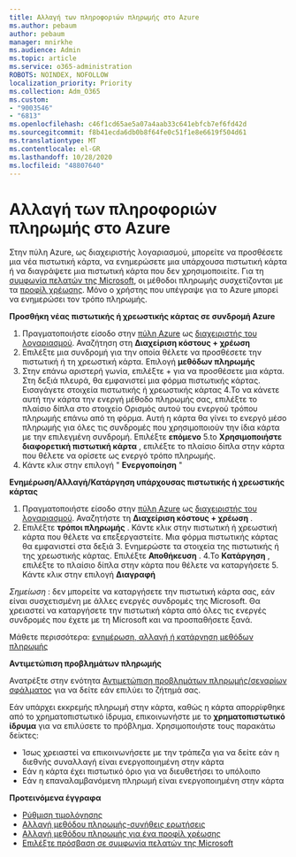 ```yaml
---
title: Αλλαγή των πληροφοριών πληρωμής στο Azure
ms.author: pebaum
author: pebaum
manager: mnirkhe
ms.audience: Admin
ms.topic: article
ms.service: o365-administration
ROBOTS: NOINDEX, NOFOLLOW
localization_priority: Priority
ms.collection: Adm_O365
ms.custom:
- "9003546"
- "6813"
ms.openlocfilehash: c46f1cd65ae5a07a4aab33c641ebfcb7ef6fd42d
ms.sourcegitcommit: f8b41ecda6db0b8f64fe0c51f1e8e6619f504d61
ms.translationtype: MT
ms.contentlocale: el-GR
ms.lasthandoff: 10/28/2020
ms.locfileid: "48807640"
---
```

# <a name="change-payment-information-in-azure"></a>Αλλαγή των πληροφοριών πληρωμής στο Azure

Στην πύλη Azure, ως διαχειριστής λογαριασμού, μπορείτε να προσθέσετε μια νέα πιστωτική κάρτα, να ενημερώσετε μια υπάρχουσα πιστωτική κάρτα ή να διαγράψετε μια πιστωτική κάρτα που δεν χρησιμοποιείτε. Για τη [συμφωνία πελατών της Microsoft](https://docs.microsoft.com/azure/billing/billing-how-to-change-credit-card?WT.mc_id=Portal-Microsoft_Azure_Support#check-access-to-a-microsoft-customer-agreement), οι μέθοδοι πληρωμής συσχετίζονται με τα [προφίλ χρέωσης](https://docs.microsoft.com/azure/billing/billing-how-to-change-credit-card?WT.mc_id=Portal-Microsoft_Azure_Support#change-payment-method-for-a-billing-profile). Μόνο ο χρήστης που υπέγραψε για το Azure μπορεί να ενημερώσει τον τρόπο πληρωμής.

**Προσθήκη νέας πιστωτικής ή χρεωστικής κάρτας σε συνδρομή Azure**

1. Πραγματοποιήστε είσοδο στην [πύλη Azure](https://portal.azure.com/) ως [διαχειριστής του λογαριασμού](https://docs.microsoft.com/azure/billing/billing-subscription-transfer?WT.mc_id=Portal-Microsoft_Azure_Support#whoisaa). Αναζήτηση στη **Διαχείριση κόστους + χρέωση**
2. Επιλέξτε μια συνδρομή για την οποία θέλετε να προσθέσετε την πιστωτική ή τη χρεωστική κάρτα. Επιλογή **μεθόδων πληρωμής**
3. Στην επάνω αριστερή γωνία, επιλέξτε + για να προσθέσετε μια κάρτα. Στη δεξιά πλευρά, θα εμφανιστεί μια φόρμα πιστωτικής κάρτας. Εισαγάγετε στοιχεία πιστωτικής ή χρεωστικής κάρτας 4.To να κάνετε αυτή την κάρτα την ενεργή μέθοδο πληρωμής σας, επιλέξτε το πλαίσιο δίπλα στο στοιχείο Ορισμός αυτού του ενεργού τρόπου πληρωμής επάνω από τη φόρμα. Αυτή η κάρτα θα γίνει το ενεργό μέσο πληρωμής για όλες τις συνδρομές που χρησιμοποιούν την ίδια κάρτα με την επιλεγμένη συνδρομή. Επιλέξτε **επόμενο** 5.to **Χρησιμοποιήστε διαφορετική πιστωτική κάρτα** , επιλέξτε το πλαίσιο δίπλα στην κάρτα που θέλετε να ορίσετε ως ενεργό τρόπο πληρωμής.
6. Κάντε κλικ στην επιλογή " **Ενεργοποίηση** "

**Ενημέρωση/Αλλαγή/Κατάργηση υπάρχουσας πιστωτικής ή χρεωστικής κάρτας**

1. Πραγματοποιήστε είσοδο στην [πύλη Azure](https://portal.azure.com/) ως [διαχειριστής του λογαριασμού](https://docs.microsoft.com/azure/billing/billing-subscription-transfer?WT.mc_id=Portal-Microsoft_Azure_Support#whoisaa). Αναζητήστε τη **Διαχείριση κόστους + χρέωση** .
2. Επιλέξτε **τρόποι πληρωμής** . Κάντε κλικ στην πιστωτική ή χρεωστική κάρτα που θέλετε να επεξεργαστείτε. Μια φόρμα πιστωτικής κάρτας θα εμφανιστεί στα δεξιά 3. Ενημερώστε τα στοιχεία της πιστωτικής ή της χρεωστικής κάρτας. Επιλέξτε **Αποθήκευση** .
4.To **Κατάργηση** , επιλέξτε το πλαίσιο δίπλα στην κάρτα που θέλετε να καταργήσετε 5. Κάντε κλικ στην επιλογή **Διαγραφή**

_Σημείωση_ : δεν μπορείτε να καταργήσετε την πιστωτική κάρτα σας, εάν είναι συσχετισμένη με άλλες ενεργές συνδρομές της Microsoft. Θα χρειαστεί να καταργήσετε την πιστωτική κάρτα από όλες τις ενεργές συνδρομές που έχετε με τη Microsoft και να προσπαθήσετε ξανά.

Μάθετε περισσότερα: [ενημέρωση, αλλαγή ή κατάργηση μεθόδων πληρωμής](https://docs.microsoft.com/azure/billing/billing-how-to-change-credit-card?WT.mc_id=Portal-Microsoft_Azure_Support)

**Αντιμετώπιση προβλημάτων πληρωμής**

Ανατρέξτε στην ενότητα [Αντιμετώπιση προβλημάτων πληρωμής/σεναρίων σφάλματος](https://support.microsoft.com/help/4505172/troubleshooting-payment-issues) για να δείτε εάν επιλύει το ζήτημά σας.

Εάν υπάρχει εκκρεμής πληρωμή στην κάρτα, καθώς η κάρτα απορρίφθηκε από το χρηματοπιστωτικό ίδρυμα, επικοινωνήστε με το **χρηματοπιστωτικό ίδρυμα** για να επιλύσετε το πρόβλημα. Χρησιμοποιήστε τους παρακάτω δείκτες:

- Ίσως χρειαστεί να επικοινωνήσετε με την τράπεζα για να δείτε εάν η διεθνής συναλλαγή είναι ενεργοποιημένη στην κάρτα
- Εάν η κάρτα έχει πιστωτικό όριο για να διευθετήσει το υπόλοιπο
- Εάν η επαναλαμβανόμενη πληρωμή είναι ενεργοποιημένη στην κάρτα

**Προτεινόμενα έγγραφα**

- [Ρύθμιση τιμολόγησης](https://azure.microsoft.com/pricing/invoicing/)
- [Αλλαγή μεθόδου πληρωμής-συνήθεις ερωτήσεις](https://docs.microsoft.com/azure/billing/billing-how-to-change-credit-card?WT.mc_id=Portal-Microsoft_Azure_Support#frequently-asked-questions)
- [Αλλαγή μεθόδου πληρωμής για ένα προφίλ χρέωσης](https://docs.microsoft.com/azure/billing/billing-how-to-change-credit-card?WT.mc_id=Portal-Microsoft_Azure_Support#change-payment-method-for-a-billing-profile)
- [Επιλέξτε πρόσβαση σε συμφωνία πελατών της Microsoft](https://docs.microsoft.com/azure/billing/billing-how-to-change-credit-card?WT.mc_id=Portal-Microsoft_Azure_Support#check-access-to-a-microsoft-customer-agreement)